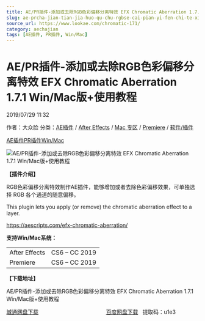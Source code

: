 ```yaml
---
title: AE/PR插件-添加或去除RGB色彩偏移分离特效 EFX Chromatic Aberration 1.7.1 Win/Mac版+使用教程
slug: ae-prcha-jian-tian-jia-huo-qu-chu-rgbse-cai-pian-yi-fen-chi-te-xiao-efx-chromatic-aberration-1-7-1-win-macban-shi-yong-jiao-cheng
source_url: https://www.lookae.com/chromatic-171/
category: aechajian
tags: [AE插件, PR插件, Win/Mac]
---
```

# AE/PR插件-添加或去除RGB色彩偏移分离特效 EFX Chromatic Aberration 1.7.1 Win/Mac版+使用教程

2019/07/29 11:32

作者：大众脸
分类：[AE插件](https://www.lookae.com/after-effects/aechajian/) / [After Effects](https://www.lookae.com/after-effects/) / [Mac 专区](https://www.lookae.com/mac-osx/) / [Premiere](https://www.lookae.com/qitarjcj/premierezy/) / [软件/插件](https://www.lookae.com/qitarjcj/)

[AE插件](https://www.lookae.com/tag/ae%e6%8f%92%e4%bb%b6/)[PR插件](https://www.lookae.com/tag/pr%e6%8f%92%e4%bb%b6/)[Win/Mac](https://www.lookae.com/tag/winmac/)

![AE/PR插件-添加或去除RGB色彩偏移分离特效 EFX Chromatic Aberration 1.7.1 Win/Mac版+使用教程](https://www.lookae.com/wp-content/uploads/2014/08/EFX-Chromatic.jpg "AE/PR插件-添加或去除RGB色彩偏移分离特效 EFX Chromatic Aberration 1.7.1 Win/Mac版+使用教程-LookAE.com")

**【插件介绍】**

RGB色彩偏移分离特效制作AE插件，能够增加或者去除色彩偏移效果，可单独选择 RGB 各个通道的随意偏移。

This plugin lets you apply (or remove) the chromatic aberration effect to a layer.

https://aescripts.com/efx-chromatic-aberration/

**支持Win/Mac系统：**

|  |  |
| --- | --- |
| After Effects | CS6 – CC 2019 |
| Premiere | CS6 – CC 2019 |

**【下载地址】**

AE/PR插件-添加或去除RGB色彩偏移分离特效 EFX Chromatic Aberration 1.7.1 Win/Mac版+使用教程

[城通网盘下载](https://lookae.ctfile.com/fs/680462-390248301)                                             [百度网盘下载](https://pan.baidu.com/s/1_COXSPCI2zAHe8fMidg04A)   提取码：u1e3

